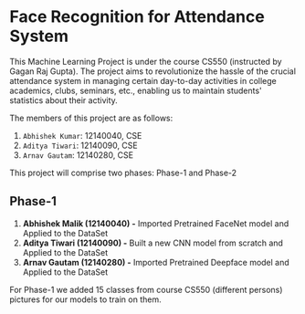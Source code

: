 # Face Recognition for Attendance System

This Machine Learning Project is under the course CS550 (instructed by Gagan Raj Gupta). The project aims to revolutionize the hassle of the crucial attendance system in managing certain day-to-day activities in college academics, clubs, seminars, etc., enabling us to maintain students' statistics about their activity.

The members of this project are as follows:

1. `Abhishek Kumar`: 12140040, CSE
2. `Aditya Tiwari`: 12140090, CSE
3. `Arnav Gautam`: 12140280, CSE

This project will comprise two phases: Phase-1 and Phase-2

## Phase-1

1. **Abhishek Malik (12140040) -**
	Imported Pretrained FaceNet model and Applied to the DataSet
2. **Aditya Tiwari (12140090) -**
	Built a new CNN model from scratch and Applied to the DataSet
3. **Arnav Gautam (12140280) -**
	Imported Pretrained Deepface model and Applied to the DataSet

For Phase-1 we added 15 classes from course CS550 (different persons) pictures for our models to train on them.
